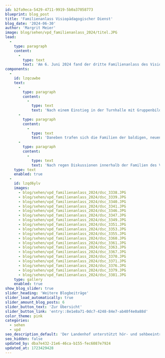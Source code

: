 ```yaml
---
id: b2fa9eca-5429-4711-9919-5b0a37058773
blueprint: blog_post
title: 'Familienanlass Visiopädagogischer Dienst'
blog_date: '2024-06-30'
author: 'Margrit Meier'
image: blog/sehen/vpd_familienanlass_2024/titel.JPG
lead:
  -
    type: paragraph
    content:
      -
        type: text
        text: 'Am 6. Juni 2024 fand der dritte Familienanlass des Visiopädagogischen Dienstes statt. Rund 70 Personen folgten trotz garstigem Wetter der Einladung und fanden sich am Samstagnachmittag am Landenhof ein.'
components:
  -
    id: lzqcuwbe
    text:
      -
        type: paragraph
        content:
          -
            type: text
            text: 'Nach einem Einstieg in der Turnhalle mit Gruppenbildung durch ein Memory-Spiel, gingen die verschiedenen Gruppen auf die Posten-Runde. Es wurde Line dance getanzt, Büchsen geworfen, Tattoos gezeichnet oder aufgeklebt, ein Sinnesparcours und eine Schnitzeljagd auf dem Areal absolviert oder ein Armband zusammengestellt und riesige Seifenblasen ausprobiert. Je nach Alter oder Interesse verblieben die einzelnen Gruppen länger oder kürzer bei den einzelnen Posten. Für alle war etwas dabei.'
      -
        type: paragraph
        content:
          -
            type: text
            text: 'Daneben trafen sich die Familien der baldigen, neuen TASO Sehen das erste Mal, um sich kennenzulernen. Gemeinsam gabs dann im Anschluss ein leckeres Zvieri aus der Küche des Landenhofs.'
      -
        type: paragraph
        content:
          -
            type: text
            text: 'Nach regen Diskussionen innerhalb der Familien des Visiopädagogischen Dienstes aber auch den baldigen Familien der TASO Sehen geht ein gelungener Anlass zu Ende. Eine baldige Schülerin an der TASO Sehen meinte zum Schluss: «ich freue mich sehr am Landenhof in die Schule zu gehen.»'
    type: text
    enabled: true
  -
    id: lzqd6ylv
    images:
      - blog/sehen/vpd_familienanlass_2024/dsc_3338.JPG
      - blog/sehen/vpd_familienanlass_2024/dsc_3339.JPG
      - blog/sehen/vpd_familienanlass_2024/dsc_3340.JPG
      - blog/sehen/vpd_familienanlass_2024/dsc_3341.JPG
      - blog/sehen/vpd_familienanlass_2024/dsc_3346.JPG
      - blog/sehen/vpd_familienanlass_2024/dsc_3347.JPG
      - blog/sehen/vpd_familienanlass_2024/dsc_3349.JPG
      - blog/sehen/vpd_familienanlass_2024/dsc_3351.JPG
      - blog/sehen/vpd_familienanlass_2024/dsc_3353.JPG
      - blog/sehen/vpd_familienanlass_2024/dsc_3355.JPG
      - blog/sehen/vpd_familienanlass_2024/dsc_3360.JPG
      - blog/sehen/vpd_familienanlass_2024/dsc_3361.JPG
      - blog/sehen/vpd_familienanlass_2024/dsc_3363.JPG
      - blog/sehen/vpd_familienanlass_2024/dsc_3367.JPG
      - blog/sehen/vpd_familienanlass_2024/dsc_3370.JPG
      - blog/sehen/vpd_familienanlass_2024/dsc_3371.JPG
      - blog/sehen/vpd_familienanlass_2024/dsc_3376.JPG
      - blog/sehen/vpd_familienanlass_2024/dsc_3379.JPG
      - blog/sehen/vpd_familienanlass_2024/dsc_3381.JPG
    type: gallery
    enabled: true
show_blog_slider: true
slider_heading: 'Weitere Blogbeiträge'
slider_load_automatically: true
slider_amount_blog_posts: 6
slider_button_text: 'Zur Übersicht'
slider_button_link: 'entry::8e1e8a71-0dc7-4248-84e7-ab40f4e0a88d'
color_theme: pink
categories:
  - sehen
  - vpd
seo_description_default: 'Der Landenhof unterstützt hör- und sehbeeinträchtigte Kinder & Jugendliche in ihrem selbstbestimmten Leben durch Förderung ihrer Fähigkeiten & Entwicklung'
seo_hidden: false
updated_by: dba7e432-21e6-46ca-b155-fec6087e7924
updated_at: 1723429428
---
```

